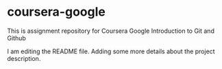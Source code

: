 # coursera-google
This is assignment repository for Coursera Google Introduction to Git and Github

I am editing the README file. Adding some more details about the project description.
